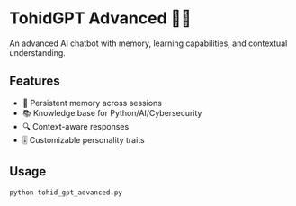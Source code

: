 # TohidGPT Advanced 🤖✨

An advanced AI chatbot with memory, learning capabilities, and contextual understanding.

## Features
- 🧠 Persistent memory across sessions
- 📚 Knowledge base for Python/AI/Cybersecurity
- 🔍 Context-aware responses
- 🎚️ Customizable personality traits

## Usage
```bash
python tohid_gpt_advanced.py
